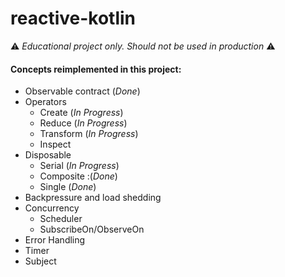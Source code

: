 # reactive-kotlin

:warning: *Educational project only. Should not be used in production* :warning:

#### Concepts reimplemented in this project:

* Observable contract (*Done*)
* Operators
    * Create (*In Progress*)
    * Reduce (*In Progress*)
    * Transform (*In Progress*)
    * Inspect
* Disposable 
    * Serial (*In Progress*)
    * Composite :(*Done*)
    * Single (*Done*)
* Backpressure and load shedding
* Concurrency
    * Scheduler
    * SubscribeOn/ObserveOn
* Error Handling
* Timer
* Subject
